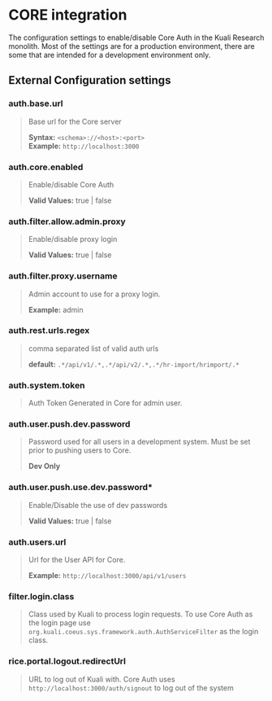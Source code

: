 # CORE integration

The configuration settings to enable/disable Core Auth in the Kuali Research monolith. Most of the settings
are for a production environment, there are some that are intended for a development environment only.

## External Configuration settings

### auth.base.url
> Base url for the Core server
>
> **Syntax:** `<schema>://<host>:<port>`\
> **Example:** `http://localhost:3000`

### auth.core.enabled 
>Enable/disable Core Auth 
>
> **Valid Values:** true | false 

### auth.filter.allow.admin.proxy 
> Enable/disable proxy login  
>
> **Valid Values:** true | false 

### auth.filter.proxy.username 
> Admin account to use for a proxy login.
>
> **Example:** admin 

### auth.rest.urls.regex
> comma separated list of valid auth urls
>
> **default:** `.*/api/v1/.*,.*/api/v2/.*,.*/hr-import/hrimport/.*` 

### auth.system.token
> Auth Token Generated in Core for admin user.

### auth.user.push.dev.password
> Password used for all users in a development system. Must be set prior to pushing users to Core.
>
> **Dev Only**
 
### auth.user.push.use.dev.password*
> Enable/Disable the use of dev passwords 
>
> **Valid Values:** true | false

### auth.users.url
> Url for the User API for Core. 
> 
> **Example:** `http://localhost:3000/api/v1/users` 

### filter.login.class 
> Class used by Kuali to process login requests. To use Core Auth as the login page use `org.kuali.coeus.sys.framework.auth.AuthServiceFilter`
> as the login class.
 
### rice.portal.logout.redirectUrl 
> URL to log out of Kuali with.  Core Auth uses `http://localhost:3000/auth/signout` to log out of the 
> system
